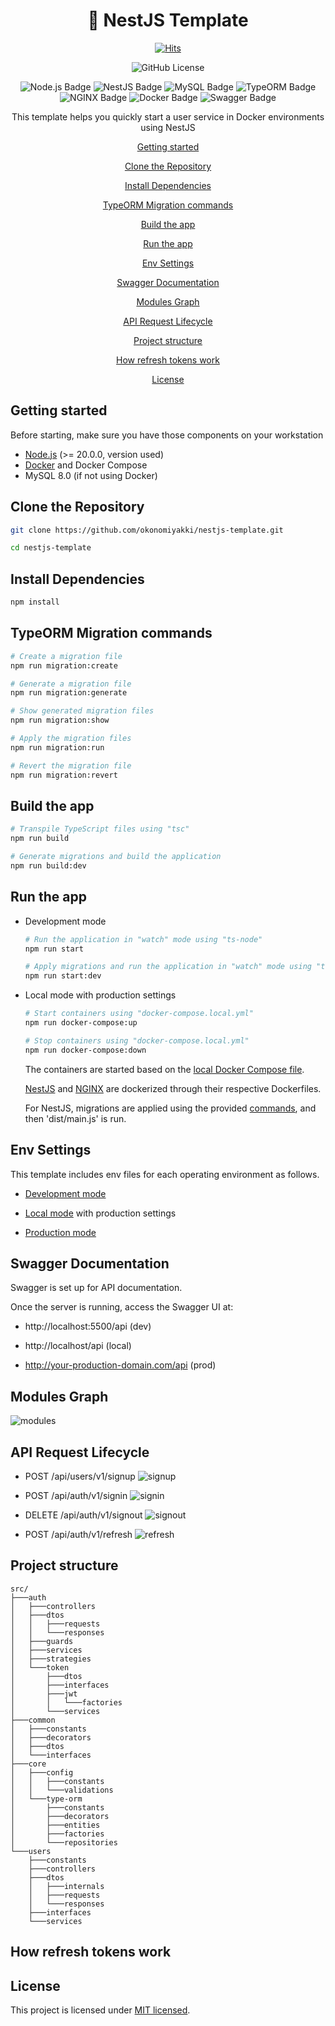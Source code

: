 <div align="center">
<h1> 🌈 NestJS Template </h1>

[![Hits](https://hits.seeyoufarm.com/api/count/incr/badge.svg?url=https%3A%2F%2Fgithub.com%2Fokonomiyakki%2Fnestjs-template&count_bg=%2379C83D&title_bg=%23555555&icon=&icon_color=%23E7E7E7&title=hits&edge_flat=false)](https://github.com/okonomiyakki/nestjs-template)

![GitHub License](https://img.shields.io/github/license/okonomiyakki/nestjs-template.svg)

![Node.js Badge](https://img.shields.io/badge/Node.js-20.18.0-5FA04E?logo=nodedotjs&logoColor=5FA04E&style=flat)
![NestJS Badge](https://img.shields.io/badge/NestJS-10.0.0-E0234E?logo=nestjs&logoColor=E0234E&style=flat)
![MySQL Badge](https://img.shields.io/badge/MySQL-8.0.40-4479A1?logo=mysql&logoColor=4479A1&style=flat)
![TypeORM Badge](https://img.shields.io/badge/TypeORM-0.3.20-FE0803?logo=typeorm&logoColor=FE0803&style=flat)
![NGINX Badge](https://img.shields.io/badge/NGINX-latest-009639?logo=nginx&logoColor=009639&style=flat)
![Docker Badge](https://img.shields.io/badge/Docker-25.0.3-2496ED?logo=docker&logoColor=2496ED&style=flat)
![Swagger Badge](https://img.shields.io/badge/Swagger-8.0.1-85EA2D?logo=swagger&logoColor=85EA2D&style=flat)

<p>This template helps you quickly start a user service in Docker environments using NestJS</p>

[Getting started](#getting-started)

[Clone the Repository](#clone-the-repository)

[Install Dependencies](#install-dependencies)

[TypeORM Migration commands](#typeorm-migration-commands)

[Build the app](#build-the-app)

[Run the app](#run-the-app)

[Env Settings](#env-settings)

[Swagger Documentation](#swagger-documentation)

[Modules Graph](#modules-graph)

[API Request Lifecycle](#api-request-lifecycle)

[Project structure](#project-structure)

[How refresh tokens work](#how-refresh-tokens-work)

[License](#license)

</div>

## Getting started

Before starting, make sure you have those components on your workstation

- [Node.js](https://nodejs.org/) (>= 20.0.0, version used)
- [Docker](https://www.docker.com/get-started) and Docker Compose
- MySQL 8.0 (if not using Docker)

## Clone the Repository

```bash
git clone https://github.com/okonomiyakki/nestjs-template.git

cd nestjs-template
```

## Install Dependencies

```bash
npm install
```

## TypeORM Migration commands

```bash
# Create a migration file
npm run migration:create

# Generate a migration file
npm run migration:generate

# Show generated migration files
npm run migration:show

# Apply the migration files
npm run migration:run

# Revert the migration file
npm run migration:revert
```

## Build the app

```bash
# Transpile TypeScript files using "tsc"
npm run build

# Generate migrations and build the application
npm run build:dev
```

## Run the app

- Development mode

  ```bash
  # Run the application in "watch" mode using "ts-node"
  npm run start

  # Apply migrations and run the application in "watch" mode using "ts-node"
  npm run start:dev
  ```

- Local mode with production settings

  ```bash
  # Start containers using "docker-compose.local.yml"
  npm run docker-compose:up

  # Stop containers using "docker-compose.local.yml"
  npm run docker-compose:down
  ```

  The containers are started based on the [local Docker Compose file](https://github.com/okonomiyakki/nestjs-template/blob/main/docker-compose.local.yml).

  [NestJS](https://github.com/okonomiyakki/nestjs-template/blob/main/Dockerfile.local) and [NGINX](https://github.com/okonomiyakki/nestjs-template/blob/main/nginx/Dockerfile.local) are dockerized through their respective Dockerfiles.

  For NestJS, migrations are applied using the provided [commands](https://github.com/okonomiyakki/nestjs-template/blob/main/scripts/start.sh), and then 'dist/main.js' is run.

## Env Settings

This template includes env files for each operating environment as follows.

- [Development mode](https://github.com/okonomiyakki/nestjs-template/blob/main/.env.dev)

- [Local mode](https://github.com/okonomiyakki/nestjs-template/blob/main/.env.local) with production settings

- [Production mode](https://github.com/okonomiyakki/nestjs-template/blob/main/.env.prod)

## Swagger Documentation

Swagger is set up for API documentation.

Once the server is running, access the Swagger UI at:

- http://localhost:5500/api (dev)

- http://localhost/api (local)

- http://your-production-domain.com/api (prod)

## Modules Graph

![modules](https://github.com/user-attachments/assets/928ddb72-fcc3-4d0a-be1e-aadc2a93737d)

## API Request Lifecycle

- POST /api/users/v1/signup
  ![signup](https://github.com/user-attachments/assets/34720f2f-1948-4d1f-a298-27c0dd37d2ef)

- POST /api/auth/v1/signin
  ![signin](https://github.com/user-attachments/assets/d2b6fec6-1c99-4c7c-af52-9ef9896a3786)

- DELETE /api/auth/v1/signout
  ![signout](https://github.com/user-attachments/assets/9e460a2a-f5bd-4c06-a559-b5b9a890dc73)

- POST /api/auth/v1/refresh
  ![refresh](https://github.com/user-attachments/assets/cde0bd0d-c7d7-4873-ba03-f2e3d89bc79d)

## Project structure

```
src/
├───auth
│   ├───controllers
│   ├───dtos
│   │   ├───requests
│   │   └───responses
│   ├───guards
│   ├───services
│   ├───strategies
│   └───token
│       ├───dtos
│       ├───interfaces
│       ├───jwt
│       │   └───factories
│       └───services
├───common
│   ├───constants
│   ├───decorators
│   ├───dtos
│   └───interfaces
├───core
│   ├───config
│   │   ├───constants
│   │   └───validations
│   └───type-orm
│       ├───constants
│       ├───decorators
│       ├───entities
│       ├───factories
│       └───repositories
└───users
    ├───constants
    ├───controllers
    ├───dtos
    │   ├───internals
    │   ├───requests
    │   └───responses
    ├───interfaces
    └───services
```

## How refresh tokens work

## License

This project is licensed under [MIT licensed](https://github.com/okonomiyakki/nestjs-template/blob/main/LICENSE).
